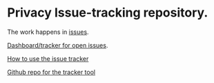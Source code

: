 # Privacy Issue-tracking repository.

The work happens in [issues](https://github.com/w3cping/tracking-issues/issues).

[Dashboard/tracker for open issues](https://w3c.github.io/horizontal-issue-tracker/?repo=w3cping/tracking-issues).

[How to use the issue tracker](https://github.com/w3c/horizontal-issue-tracker/blob/master/docs/HOWTO)

[Github repo for the tracker tool](https://github.com/w3c/horizontal-issue-tracker/issues)
